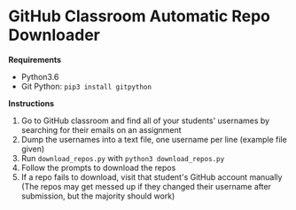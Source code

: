 # GitHub Classroom Automatic Repo Downloader

**Requirements**
- Python3.6
- Git Python: `pip3 install gitpython`

**Instructions**
1. Go to GitHub classroom and find all of your students' usernames by searching for their emails on an assignment
2. Dump the usernames into a text file, one username per line (example file given)
3. Run `download_repos.py` with `python3 download_repos.py`
4. Follow the prompts to download the repos
5. If a repo fails to download, visit that student's GitHub account manually (The repos may get messed up if they changed their username after submission, but the majority should work) 
